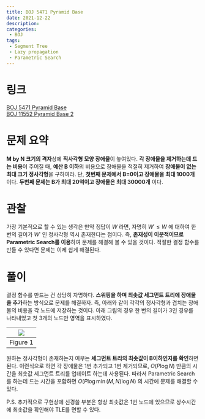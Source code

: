 ```yaml
---
title: BOJ 5471 Pyramid Base
date: 2021-12-22
description:
categories:
 - BOJ
tags:
 - Segment Tree
 - Lazy propagation
 - Parametric Search
---
```

# 링크
[BOJ 5471 Pyramid Base](https://www.acmicpc.net/problem/5471)   
[BOJ 11552 Pyramid Base 2](https://www.acmicpc.net/problem/11552)

# 문제 요약
**M by N 크기의 격자**상에 **직사각형 모양 장애물**이 놓여있다. **각 장애물을 제거하는데 드는 비용**이 주어질 때, **예산 B 이하**의 비용으로 장애물을 적절히 제거하여 **장애물이 없는 최대 크기 정사각형**을 구하여라. 단, **첫번째 문제에서 B=0이고 장애물을 최대 1000개** 이다. **두번째 문제는 B가 최대 20억이고 장애물은 최대 30000개** 이다.   

# 관찰
가장 기본적으로 할 수 있는 생각은 만약 정답이 $W$ 라면, 자명히 $W'\leq{W}$ 에 대하여 한 변의 길이가 $W'$ 인 정사각형 역시 존재한다는 점이다. 즉, **존재성이 이분적이므로 Parametric Search를 이용**하여 문제를 해결해 볼 수 있을 것이다. 적절한 결정 함수를 만들 수 있다면 문제는 이제 쉽게 해결된다.   

# 풀이
결정 함수를 만드는 건 상당히 자명하다. **스위핑을 하며 최솟값 세그먼트 트리에 장애물을 추가**하는 방식으로 문제를 해결하자. 즉, 아래와 같이 각각의 정사각형과 겹치는 장애물의 비용을 각 노드에 저장하는 것이다. 아래 그림의 경우 한 변의 길이가 3인 경우를 나타내었고 첫 3개의 노드만 영역을 표시하였다.   

|![](https://ansol4328.github.io/assets/images/posts/BOJ-5471/node.png)|
|:---:|
|Figure 1|

원하는 정사각형이 존재하는지 여부는 **세그먼트 트리의 최솟값이 B이하인지를 확인**하면 된다. 이런식으로 하면 각 장애물은 1번 추가되고 1번 제거되므로, $O(P\log{N})$ 만큼의 시간을 최솟값 세그먼트 트리를 업데이트 하는데 사용된다. 따라서 Parametric Search를 하는데 드는 시간을 포함하면 $O(P\log{\min(M,N)}\log{N})$ 의 시간에 문제를 해결할 수 있다.   

P.S. 추가적으로 구현상에 신경쓸 부분은 항상 최솟값은 1번 노드에 있으므로 상수시간에 최솟값을 확인해야 TLE를 면할 수 있다.